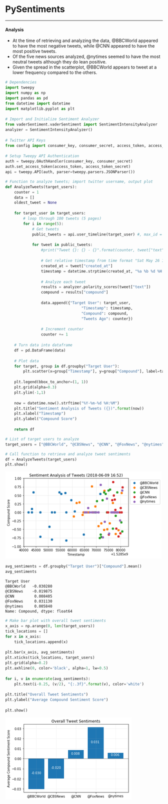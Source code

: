 
# PySentiments
------------------
#### Analysis
- At the time of retrieving and analyzing the data, @BBCWorld appeared to have the most negative tweets, while @CNN appeared to have the most positive tweets.
- Of the five news sources analyzed, @nytimes seemed to have the most neutral tweets although they do lean positive.
- Given the spread in the scatterplot, @BBCWorld appears to tweet at a lower frequency compared to the others.


```python
# Dependencies
import tweepy
import numpy as np
import pandas as pd
from datetime import datetime
import matplotlib.pyplot as plt

# Import and Initialize Sentiment Analyzer
from vaderSentiment.vaderSentiment import SentimentIntensityAnalyzer
analyzer = SentimentIntensityAnalyzer()

# Twitter API Keys
from config import consumer_key, consumer_secret, access_token, access_token_secret

# Setup Tweepy API Authentication
auth = tweepy.OAuthHandler(consumer_key, consumer_secret)
auth.set_access_token(access_token, access_token_secret)
api = tweepy.API(auth, parser=tweepy.parsers.JSONParser())
```


```python
# Function to analyze tweets; import twitter username, output plot
def AnalyzeTweets(target_users):
    counter = 1
    data = []
    oldest_tweet = None
    
    for target_user in target_users:
        # loop through 100 tweets (5 pages)
        for i in range(5):
            # Get tweets
            public_tweets = api.user_timeline(target_user) #, max_id = oldest_tweet)

            for tweet in public_tweets:
                #print("Tweet {}: {} - {}".format(counter, tweet["text"], tweet["created_at"]))

                # Get relative timestamp from time format "Sat May 26 18:04:07 +0000 2018"
                created_at = tweet["created_at"]
                timestamp = datetime.strptime(created_at, "%a %b %d %H:%M:%S %z %Y").timestamp()

                # Analyze each tweet
                results = analyzer.polarity_scores(tweet["text"])
                compound = results["compound"]

                data.append({"Target User": target_user, 
                                  "Timestamp": timestamp,
                                  "Compound": compound,
                                  "Tweets Ago": counter})

                # Increment counter
                counter += 1
            
    # Turn data into dataframe
    df = pd.DataFrame(data)
    
    # Plot data
    for target, group in df.groupby("Target User"):
        plt.scatter(x=group["Timestamp"], y=group["Compound"], label=target)
    
    plt.legend(bbox_to_anchor=(1, 1))
    plt.grid(alpha=0.3)
    plt.ylim(-1,1)

    now = datetime.now().strftime("%Y-%m-%d %H:%M")
    plt.title("Sentiment Analysis of Tweets ({})".format(now))
    plt.xlabel("Timestamp")
    plt.ylabel("Compound Score")
    
    return df

```


```python
# List of target users to analyze 
target_users = ["@BBCWorld", "@CBSNews", "@CNN", "@FoxNews", "@nytimes"]
```


```python
# Call function to retrieve and analyze tweet sentiments
df = AnalyzeTweets(target_users)
plt.show()
```


![png](output_4_0.png)



```python
avg_sentiments = df.groupby("Target User")["Compound"].mean()
avg_sentiments
```




    Target User
    @BBCWorld   -0.030280
    @CBSNews    -0.019875
    @CNN         0.008405
    @FoxNews     0.031130
    @nytimes     0.005840
    Name: Compound, dtype: float64




```python
# Make bar plot with overall tweet sentiments
x_axis = np.arange(0, len(target_users))
tick_locations = []
for x in x_axis:
    tick_locations.append(x)

plt.bar(x_axis, avg_sentiments)
plt.xticks(tick_locations, target_users)
plt.grid(alpha=0.2)
plt.axhline(0, color='black', alpha=1, lw=0.5)

for i, v in enumerate(avg_sentiments):
    plt.text(i-0.25, (v/2), "{:.3f}".format(v), color='white')

plt.title("Overall Tweet Sentiments")
plt.ylabel("Average Compound Sentiment Score")

plt.show()
```


![png](output_6_0.png)

